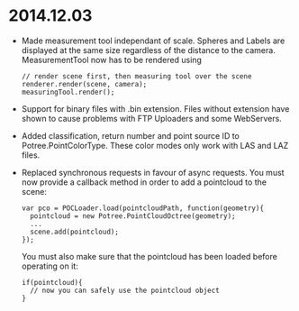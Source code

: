 

# 2014.12.03

* Made measurement tool independant of scale. Spheres and Labels are displayed at the same size regardless of the distance to the camera.
  MeasurementTool now has to be rendered using 
  ```  
  // render scene first, then measuring tool over the scene
  renderer.render(scene, camera);
  measuringTool.render();
  ```
  
* Support for binary files with .bin extension. Files without extension have shown to cause problems with FTP Uploaders and some WebServers.
* Added classification, return number and point source ID to Potree.PointColorType. These color modes only work with LAS and LAZ files.
* Replaced synchronous requests in favour of async requests.
  You must now provide a callback method in order to add a pointcloud to the scene:

  ```
  var pco = POCLoader.load(pointcloudPath, function(geometry){
  	pointcloud = new Potree.PointCloudOctree(geometry);
  	...
 	scene.add(pointcloud);
  });
  ```
  You must also make sure that the pointcloud has been loaded before operating on it:
  ```
  if(pointcloud){
  	// now you can safely use the pointcloud object
  }
  ```
